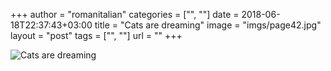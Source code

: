 +++
author = "romanitalian"
categories = ["", ""]
date = 2018-06-18T22:37:43+03:00
title = "Cats are dreaming"
image = "imgs/page42.jpg"
layout = "post"
tags = ["", ""]
url = ""
+++

<img src="/imgs/page42.jpg" alt="Cats are dreaming">
